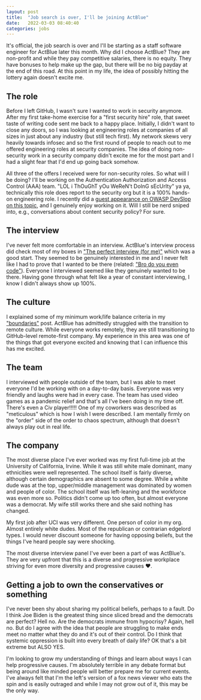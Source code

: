 ```yaml
---
layout: post
title:  "Job search is over, I'll be joining ActBlue"
date:   2022-03-03 08:40:40
categories: jobs
---
```


It's official, the job search is over and I'll be starting as a staff software engineer for ActBlue later this month. Why did I choose ActBlue? They are non-profit and while they pay competitive salaries, there is no equity. They have bonuses to help make up the gap, but there will be no big payday at the end of this road. At this point in my life, the idea of possibly hitting the lottery again doesn't excite me.

## The role

Before I left GitHub, I wasn't sure I wanted to work in security anymore. After my first take-home exercise for a "first security hire" role, that sweet taste of writing code sent me back to a happy place. Initially, I didn't want to close any doors, so I was looking at engineering roles at companies of all sizes in just about any industry (but still tech first). My network skews very heavily towards infosec and so the first round of people to reach out to me offered engineering roles at security companies. The idea of doing non-security work in a security company didn't excite me for the most part and I had a slight fear that I'd end up going back somehow.

All three of the offers I received were for non-security roles. So what will I be doing? I'll be working on the Authentication Authorization and Access Control (AAA) team. "LOL i ThOuGhT yOu WeReN't DoInG sEcUrIty" ya ya, technically this role does report to the security org but it is a 100% hands-on engineering role. I recently did a [guest appearance on OWASP DevSlop on this topic](](https://www.youtube.com/watch?v=hrAKE6LaizE)), and I genuinely enjoy working on it. Will I still be nerd sniped into, e.g., conversations about content security policy? For sure.

## The interview

I've never felt more comfortable in an interview. ActBlue's interview process did check most of my boxes in ["The perfect interview (for me)"](https://matatall.com/jobs/2022/02/06/the-perfect-interview-for-me.html) which was a good start. They seemed to be genuinely interested in me and I never felt like I had to prove that I wanted to be there (related: ["Bro do you even code"](https://matatall.com/jobs/2022/02/10/do-you-really-want-me.html)). Everyone I interviewed seemed like they genuinely wanted to be there. Having gone through what felt like a year of constant interviewing, I know I didn't always show up 100%.

## The culture

I explained some of my minimum work/life balance criteria in my ["boundaries"](https://matatall.com/jobs/2022/02/08/boundaries.html) post. ActBlue has admittedly struggled with the transition to remote culture. While everyone works remotely, they are still transitioning to GitHub-level remote-first company. My experience in this area was one of the things that got everyone excited and knowing that I can influence this has me excited.

## The team
I interviewed with people outside of the team, but I was able to meet everyone I'd be working with on a day-to-day basis. Everyone was very friendly and laughs were had in every case. The team has used video games as a pandemic relief and that's all I've been doing in my time off. There's even a Civ player!!!!! One of my coworkers was described as "meticulous" which is how I wish I were described. I am mentally firmly on the "order" side of the order to chaos spectrum, although that doesn't always play out in real life.

## The company

The most diverse place I've ever worked was my first full-time job at the University of California, Irvine. While it was still white male dominant, many ethnicities were well represented. The school itself is fairly diverse, although certain demographics are absent to some degree. While a white dude was at the top, upper/middle management was dominated by women and people of color. The school itself was left-leaning and the workforce was even more so. Politics didn't come up too often, but almost everyone was a democrat. My wife still works there and she said nothing has changed.

My first job after UCI was very different. One person of color in my org. Almost entirely white dudes. Most of the republican or contrarian edgelord types. I would never discount someone for having opposing beliefs, but the things I've heard people say were shocking.

The most diverse interview panel I've ever been a part of was ActBlue's. They are very upfront that this is a diverse and progressive workplace striving for even more diversity and progressive causes ❤️.

## Getting a job to own the conservatives or something

I've never been shy about sharing my political beliefs, perhaps to a fault. Do I think Joe Biden is the greatest thing since sliced bread and the democrats are perfect? Hell no. Are the democrats immune from hypocrisy? Again, hell no. But do I agree with the idea that people are struggling to make ends meet no matter what they do and it's out of their control. Do I think that systemic oppression is built into every breath of daily life? OK that's a bit extreme but ALSO YES. 

I'm looking to grow my understanding of things and learn about ways I can help progressive causes. I'm absolutely terrible in any debate format but being around like minded people will better prepare me for current events. I've always felt that I'm the left's version of a fox news viewer who eats the spin and is easily outraged and while I may not grow out of it, this may be the only way.



